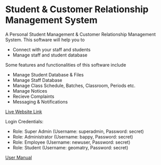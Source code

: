 # Student & Customer Relationship Management System
A Personal Student Management & Customer Relationship Management System. This software will help you to
- Connect with your staff and students
- Manage staff and student database

Some features and functionalities of this software include
- Manage Student Database & Files
- Manage Staff Database
- Manage Class Schedule, Batches, Classroom, Periods etc.
- Manage Notices
- Recieve Complaints
- Messaging & Notifications

[Live Website Link](http://scrms.amrameghnabasi.org/)

Login Credentials:
- Role: Super Admin (Username: superadmin, Password: secret)
- Role: Administrator (Username: bappy, Password: secret)
- Role: Employee (Username: newuser, Password: secret)
- Role: Student (Username: geomatry, Password: secret)

[User Manual](https://1drv.ms/b/s!Ama1lLPSmmB4un2d_P6N3ETgzzF-?e=tfscwg)
